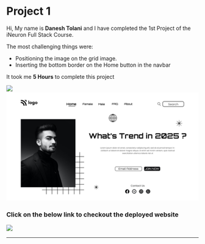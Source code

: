 # Project 1

Hi, My name is **Danesh Tolani** and I have completed the 1st Project of the iNeuron Full Stack Course.

The most challenging things were:

- Positioning the image on the grid image.
- Inserting the bottom border on the Home button in the navbar

It took me **5 Hours** to complete this project

![](https://img.shields.io/badge/PREVIEW-IMAGE-green)
![](1.png)

### Click on the below link to checkout the deployed website

[![](https://img.shields.io/badge/LIVE-WEBSITE-blue)](https://ineuronproject1-danesh.netlify.app/)

***
